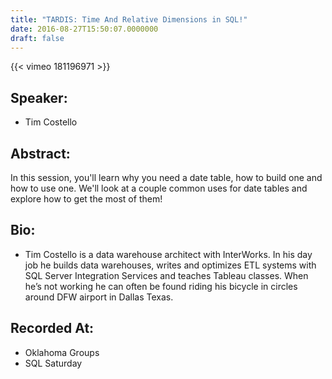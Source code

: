 ```yaml
---
title: "TARDIS: Time And Relative Dimensions in SQL!"
date: 2016-08-27T15:50:07.0000000
draft: false
---
```


{{< vimeo 181196971 >}}

## Speaker:

 - Tim Costello

## Abstract:

<p>In this session, you'll learn why you need a date table, how to build one and how to use one.  We'll look at a couple common uses for date tables and explore how to get the most of them!</p>

## Bio:

 - <p>Tim Costello is a data warehouse architect with InterWorks. In his day job he builds data warehouses, writes and optimizes ETL systems with SQL Server Integration Services and teaches Tableau classes. When he’s not working he can often be found riding his bicycle in circles around DFW airport in Dallas Texas.</p>

## Recorded At:

 - Oklahoma Groups
 - SQL Saturday

